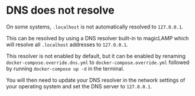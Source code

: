 # DNS does not resolve

On some systems, `.localhost` is not automatically resolved to `127.0.0.1`.

This can be resolved by using a DNS resolver built-in to magicLAMP which will resolve
all `.localhost` addresses to `127.0.0.1`.

This resolver is not enabled by default, but it can be enabled by renaming `docker-compose.override.dns.yml`
to `docker-compose.override.yml` followed by running `docker-compose up -d` in the terminal.

You will then need to update your DNS resolver in the network settings of your operating system and
set the DNS server to `127.0.0.1`.